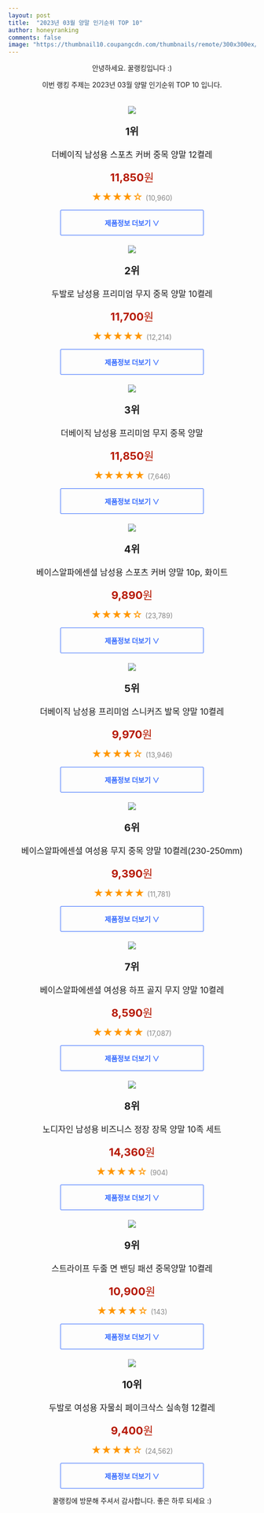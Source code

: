 ```yaml
---
layout: post
title:  "2023년 03월 양말 인기순위 TOP 10"
author: honeyranking
comments: false
image: "https://thumbnail10.coupangcdn.com/thumbnails/remote/300x300ex/image/vendor_inventory/38d7/1041a2d4d8f9a3c69b7d68b37f897b99f429ab901f64d2e74006a138a4ca.jpg"
---
```

<p style="text-align: center;">안녕하세요. 꿀랭킹입니다 :)</p>
<p style="text-align: center;">이번 랭킹 주제는 2023년 03월 양말 인기순위 TOP 10 입니다.</p><center><img src="https://thumbnail10.coupangcdn.com/thumbnails/remote/300x300ex/image/vendor_inventory/38d7/1041a2d4d8f9a3c69b7d68b37f897b99f429ab901f64d2e74006a138a4ca.jpg" style="margin-top:20px" /></center><p style="text-align: center; font-size: 20px"><b>1위</b></p><p style="text-align: center; font-size: 17px">더베이직 남성용 스포츠 커버 중목 양말 12켤레</p><p style="text-align: center;"><span style="color: #b61800; font-size: 22px;"><b>11,850</b>원</span></p><p style="text-align: center;"><span style="color: #ff9600; font-size: 20px;">★★★★☆ </span><span style="color: #878787;">(10,960)</span></p><center><a href="https://link.coupang.com/a/R3COC"><div style="font-size: 14px; display: inline-block; padding: 15px 90px; color: #346aff; border-radius: 2px; border: 1px solid #346aff; cursor: pointer;"><b>제품정보 더보기 &or;</b></div></a></center><center><img src="https://thumbnail8.coupangcdn.com/thumbnails/remote/300x300ex/image/retail/images/389298954281531-bd6ad8db-84e3-4732-8fe3-47463f5038cc.jpg" style="margin-top:20px" /></center><p style="text-align: center; font-size: 20px"><b>2위</b></p><p style="text-align: center; font-size: 17px">두발로 남성용 프리미엄 무지 중목 양말 10켤레</p><p style="text-align: center;"><span style="color: #b61800; font-size: 22px;"><b>11,700</b>원</span></p><p style="text-align: center;"><span style="color: #ff9600; font-size: 20px;">★★★★★ </span><span style="color: #878787;">(12,214)</span></p><center><a href="https://link.coupang.com/a/R3COD"><div style="font-size: 14px; display: inline-block; padding: 15px 90px; color: #346aff; border-radius: 2px; border: 1px solid #346aff; cursor: pointer;"><b>제품정보 더보기 &or;</b></div></a></center><center><img src="https://thumbnail6.coupangcdn.com/thumbnails/remote/300x300ex/image/vendor_inventory/7292/c1b9e4c60abe926540ea52c3bbe86fdc7449847ca17ac3237951f8bcbf93.jpg" style="margin-top:20px" /></center><p style="text-align: center; font-size: 20px"><b>3위</b></p><p style="text-align: center; font-size: 17px">더베이직 남성용 프리미엄 무지 중목 양말</p><p style="text-align: center;"><span style="color: #b61800; font-size: 22px;"><b>11,850</b>원</span></p><p style="text-align: center;"><span style="color: #ff9600; font-size: 20px;">★★★★★ </span><span style="color: #878787;">(7,646)</span></p><center><a href="https://link.coupang.com/a/R3COE"><div style="font-size: 14px; display: inline-block; padding: 15px 90px; color: #346aff; border-radius: 2px; border: 1px solid #346aff; cursor: pointer;"><b>제품정보 더보기 &or;</b></div></a></center><center><img src="https://thumbnail8.coupangcdn.com/thumbnails/remote/300x300ex/image/retail/images/5828637879199-c5743b1f-0c28-45a2-bdc6-2b3f3b4f1085.jpg" style="margin-top:20px" /></center><p style="text-align: center; font-size: 20px"><b>4위</b></p><p style="text-align: center; font-size: 17px">베이스알파에센셜 남성용 스포츠 커버 양말 10p, 화이트</p><p style="text-align: center;"><span style="color: #b61800; font-size: 22px;"><b>9,890</b>원</span></p><p style="text-align: center;"><span style="color: #ff9600; font-size: 20px;">★★★★☆ </span><span style="color: #878787;">(23,789)</span></p><center><a href="https://link.coupang.com/a/R3COF"><div style="font-size: 14px; display: inline-block; padding: 15px 90px; color: #346aff; border-radius: 2px; border: 1px solid #346aff; cursor: pointer;"><b>제품정보 더보기 &or;</b></div></a></center><center><img src="https://thumbnail8.coupangcdn.com/thumbnails/remote/300x300ex/image/vendor_inventory/361e/f477c8b1fb4c0e582e68a732dbc1ba9e80e9e1c589f5e68804df4b475d53.jpg" style="margin-top:20px" /></center><p style="text-align: center; font-size: 20px"><b>5위</b></p><p style="text-align: center; font-size: 17px">더베이직 남성용 프리미엄 스니커즈 발목 양말 10켤레</p><p style="text-align: center;"><span style="color: #b61800; font-size: 22px;"><b>9,970</b>원</span></p><p style="text-align: center;"><span style="color: #ff9600; font-size: 20px;">★★★★☆ </span><span style="color: #878787;">(13,946)</span></p><center><a href="https://link.coupang.com/a/R3COG"><div style="font-size: 14px; display: inline-block; padding: 15px 90px; color: #346aff; border-radius: 2px; border: 1px solid #346aff; cursor: pointer;"><b>제품정보 더보기 &or;</b></div></a></center><center><img src="https://thumbnail9.coupangcdn.com/thumbnails/remote/300x300ex/image/retail/images/1210191000741428-e47ea6a5-6789-4323-9d18-7f156eaebe1b.JPG" style="margin-top:20px" /></center><p style="text-align: center; font-size: 20px"><b>6위</b></p><p style="text-align: center; font-size: 17px">베이스알파에센셜 여성용 무지 중목 양말 10켤레(230-250mm)</p><p style="text-align: center;"><span style="color: #b61800; font-size: 22px;"><b>9,390</b>원</span></p><p style="text-align: center;"><span style="color: #ff9600; font-size: 20px;">★★★★★ </span><span style="color: #878787;">(11,781)</span></p><center><a href="https://link.coupang.com/a/R3COH"><div style="font-size: 14px; display: inline-block; padding: 15px 90px; color: #346aff; border-radius: 2px; border: 1px solid #346aff; cursor: pointer;"><b>제품정보 더보기 &or;</b></div></a></center><center><img src="https://thumbnail8.coupangcdn.com/thumbnails/remote/300x300ex/image/retail/images/5941995338331-b1ab3a85-d040-48f1-8edd-32be91fda043.jpg" style="margin-top:20px" /></center><p style="text-align: center; font-size: 20px"><b>7위</b></p><p style="text-align: center; font-size: 17px">베이스알파에센셜 여성용 하프 골지 무지 양말 10켤레</p><p style="text-align: center;"><span style="color: #b61800; font-size: 22px;"><b>8,590</b>원</span></p><p style="text-align: center;"><span style="color: #ff9600; font-size: 20px;">★★★★★ </span><span style="color: #878787;">(17,087)</span></p><center><a href="https://link.coupang.com/a/R3COK"><div style="font-size: 14px; display: inline-block; padding: 15px 90px; color: #346aff; border-radius: 2px; border: 1px solid #346aff; cursor: pointer;"><b>제품정보 더보기 &or;</b></div></a></center><center><img src="https://thumbnail6.coupangcdn.com/thumbnails/remote/300x300ex/image/retail/images/4700093150337309-d82259a3-ebd9-417b-ab13-aeb7b19f6c2d.jpg" style="margin-top:20px" /></center><p style="text-align: center; font-size: 20px"><b>8위</b></p><p style="text-align: center; font-size: 17px">노디자인 남성용 비즈니스 정장 장목 양말 10족 세트</p><p style="text-align: center;"><span style="color: #b61800; font-size: 22px;"><b>14,360</b>원</span></p><p style="text-align: center;"><span style="color: #ff9600; font-size: 20px;">★★★★☆ </span><span style="color: #878787;">(904)</span></p><center><a href="https://link.coupang.com/a/R3COL"><div style="font-size: 14px; display: inline-block; padding: 15px 90px; color: #346aff; border-radius: 2px; border: 1px solid #346aff; cursor: pointer;"><b>제품정보 더보기 &or;</b></div></a></center><center><img src="https://thumbnail9.coupangcdn.com/thumbnails/remote/300x300ex/image/vendor_inventory/d02a/602288d1ae72fb0f5bf09a394d785ff948c9d12735a9b540b2283543d732.jpg" style="margin-top:20px" /></center><p style="text-align: center; font-size: 20px"><b>9위</b></p><p style="text-align: center; font-size: 17px">스트라이프 두줄 면 밴딩 패션 중목양말 10켤레</p><p style="text-align: center;"><span style="color: #b61800; font-size: 22px;"><b>10,900</b>원</span></p><p style="text-align: center;"><span style="color: #ff9600; font-size: 20px;">★★★★☆ </span><span style="color: #878787;">(143)</span></p><center><a href="https://link.coupang.com/a/R3COO"><div style="font-size: 14px; display: inline-block; padding: 15px 90px; color: #346aff; border-radius: 2px; border: 1px solid #346aff; cursor: pointer;"><b>제품정보 더보기 &or;</b></div></a></center><center><img src="https://thumbnail8.coupangcdn.com/thumbnails/remote/300x300ex/image/retail/images/7196453655541899-6a2dbc0c-27e8-4667-91e0-2d57f8662dc1.JPG" style="margin-top:20px" /></center><p style="text-align: center; font-size: 20px"><b>10위</b></p><p style="text-align: center; font-size: 17px">두발로 여성용 자물쇠 페이크삭스 실속형 12켤레</p><p style="text-align: center;"><span style="color: #b61800; font-size: 22px;"><b>9,400</b>원</span></p><p style="text-align: center;"><span style="color: #ff9600; font-size: 20px;">★★★★☆ </span><span style="color: #878787;">(24,562)</span></p><center><a href="https://link.coupang.com/a/R3COP"><div style="font-size: 14px; display: inline-block; padding: 15px 90px; color: #346aff; border-radius: 2px; border: 1px solid #346aff; cursor: pointer;"><b>제품정보 더보기 &or;</b></div></a></center><p style="text-align: center;">꿀랭킹에 방문해 주셔서 감사합니다. 좋은 하루 되세요 :)</p>